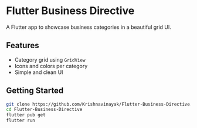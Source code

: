 # Flutter Business Directive

A Flutter app to showcase business categories in a beautiful grid UI.

## Features
- Category grid using `GridView`
- Icons and colors per category
- Simple and clean UI

## Getting Started
```bash
git clone https://github.com/Krishnavinayak/Flutter-Business-Directive.git
cd Flutter-Business-Directive
flutter pub get
flutter run

